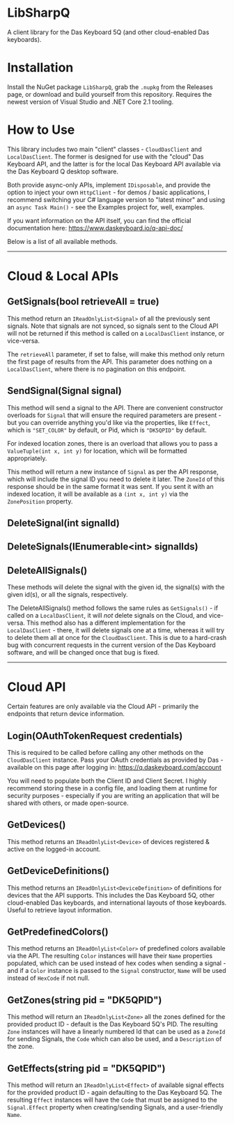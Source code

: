 # LibSharpQ
A client library for the Das Keyboard 5Q (and other cloud-enabled Das keyboards).

# Installation
Install the NuGet package `LibSharpQ`, grab the `.nupkg` from the Releases page, or download and build yourself from this repository. Requires the newest version of Visual Studio and .NET Core 2.1 tooling.

# How to Use
This library includes two main "client" classes - `CloudDasClient` and `LocalDasClient`. The former is designed for use with the "cloud" Das Keyboard API, and the latter is for the local Das Keyboard API available via the Das Keyboard Q desktop software.

Both provide async-only APIs, implement `IDisposable`, and provide the option to inject your own `HttpClient` - for demos / basic applications, I recommend switching your C# language version to "latest minor" and using an `async Task Main()` - see the Examples project for, well, examples.

If you want information on the API itself, you can find the official documentation here: https://www.daskeyboard.io/q-api-doc/

Below is a list of all available methods.

---

# Cloud & Local APIs

## GetSignals(bool retrieveAll = true)
This method return an `IReadOnlyList<Signal>` of all the previously sent signals. Note that signals are not synced, so signals sent to the Cloud API will not be returned if this method is called on a `LocalDasClient` instance, or vice-versa.

The `retrieveAll` parameter, if set to false, will make this method only return the first page of results from the API. This parameter does nothing on a `LocalDasClient`, where there is no pagination on this endpoint.

## SendSignal(Signal signal)
This method will send a signal to the API. There are convenient constructor overloads for `Signal` that will ensure the required parameters are present - but you can override anything you'd like via the properties, like `Effect`, which is `"SET_COLOR"` by default, or Pid, which is `"DK5QPID"` by default.

For indexed location zones, there is an overload that allows you to pass a `ValueTuple(int x, int y)` for location, which will be formatted appropriately.

This method will return a new instance of `Signal` as per the API response, which will include the signal ID you need to delete it later. The `ZoneId` of this response should be in the same format it was sent. If you sent it with an indexed location, it will be available as a `(int x, int y)` via the `ZonePosition` property.

## DeleteSignal(int signalId)
## DeleteSignals(IEnumerable\<int\> signalIds)
## DeleteAllSignals()
These methods will delete the signal with the given id, the signal(s) with the given id(s), or all the signals, respectively.

The DeleteAllSignals() method follows the same rules as `GetSignals()` - if called on a `LocalDasClient`, it will *not* delete signals on the Cloud, and vice-versa. This method also has a different implementation for the `LocalDasClient` - there, it will delete signals one at a time, whereas it will try to delete them all at once for the `CloudDasClient`. This is due to a hard-crash bug with concurrent requests in the current version of the Das Keyboard software, and will be changed once that bug is fixed.

---

# Cloud API

Certain features are only available via the Cloud API - primarily the endpoints that return device information.

## Login(OAuthTokenRequest credentials)
This is required to be called before calling any other methods on the `CloudDasClient` instance. Pass your OAuth credentials as provided by Das - available on this page after logging in: https://q.daskeyboard.com/account

You will need to populate both the Client ID and Client Secret. I highly recommend storing these in a config file, and loading them at runtime for security purposes - especially if you are writing an application that will be shared with others, or made open-source. 

## GetDevices()
This method returns an `IReadOnlyList<Device>` of devices registered & active on the logged-in account. 

## GetDeviceDefinitions()
This method returns an `IReadOnlyList<DeviceDefinition>` of definitions for devices that the API supports. This includes the Das Keyboard 5Q, other cloud-enabled Das keyboards, and international layouts of those keyboards. Useful to retrieve layout information.

## GetPredefinedColors()
This method returns an `IReadOnlyList<Color>` of predefined colors available via the API. The resulting `Color` instances will have their `Name` properties populated, which can be used instead of hex codes when sending a signal - and if a `Color` instance is passed to the `Signal` constructor, `Name` will be used instead of `HexCode` if not null.

## GetZones(string pid = "DK5QPID")
This method will return an `IReadOnlyList<Zone>` all the zones defined for the provided product ID - default is the Das Keyboard 5Q's PID. The resulting `Zone` instances will have a linearly numbered Id that can be used as a `ZoneId` for sending Signals, the `Code` which can also be used, and a `Description` of the zone. 

## GetEffects(string pid = "DK5QPID")
This method will return an `IReadOnlyList<Effect>` of available signal effects for the provided product ID - again defaulting to the Das Keyboard 5Q. The resulting `Effect` instances will have the `Code` that must be assigned to the `Signal.Effect` property when creating/sending Signals, and a user-friendly `Name`. 